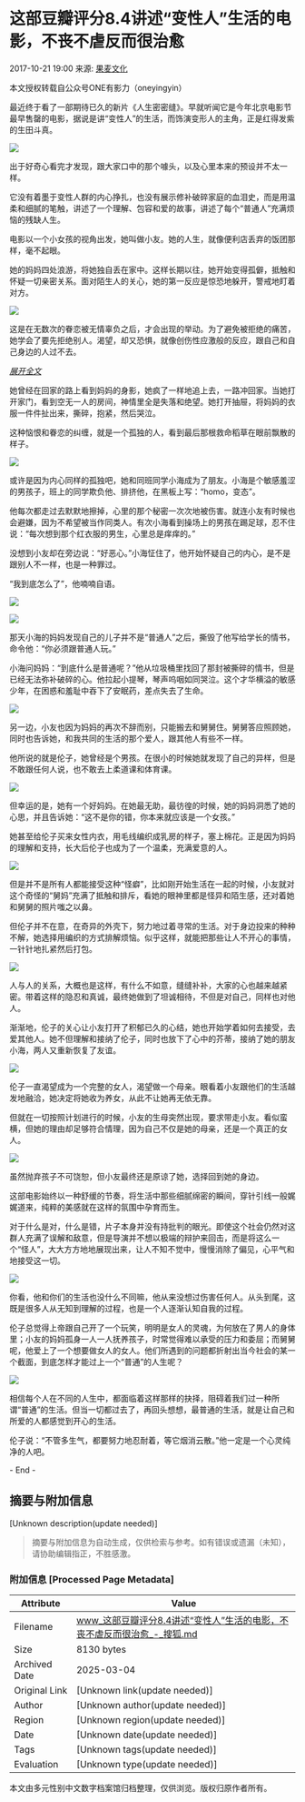 # 这部豆瓣评分8.4讲述“变性人”生活的电影，不丧不虐反而很治愈

2017-10-21 19:00 来源: [果麦文化](https://www.sohu.com/?spm=smpc.content-abroad.content.1.1737535073389xHaOyZe)

本文授权转载自公众号ONE有影力（oneyingyin）

最近终于看了一部期待已久的新片《人生密密缝》。早就听闻它是今年北京电影节最早售罄的电影，据说是讲“变性人”的生活，而饰演变形人的主角，正是红得发紫的生田斗真。

![](http://5b0988e595225.cdn.sohucs.com/images/20171021/471482e5a0a641edb254ee3446b32b85.jpeg)

出于好奇心看完才发现，跟大家口中的那个噱头，以及心里本来的预设并不太一样。

它没有着墨于变性人群的内心挣扎，也没有展示修补破碎家庭的血泪史，而是用温柔和细腻的笔触，讲述了一个理解、包容和爱的故事，讲述了每个“普通人”充满烦恼的残缺人生。

电影以一个小女孩的视角出发，她叫做小友。她的人生，就像便利店丢弃的饭团那样，毫不起眼。

她的妈妈四处浪游，将她独自丢在家中。这样长期以往，她开始变得孤僻，抵触和怀疑一切亲密关系。面对陌生人的关心，她的第一反应是惊恐地躲开，警戒地盯着对方。

![](http://5b0988e595225.cdn.sohucs.com/images/20171021/d4120bd8b4ee411ebaaac7237dbe6fd5.jpeg)

这是在无数次的眷恋被无情辜负之后，才会出现的举动。为了避免被拒绝的痛苦，她学会了要先拒绝别人。渴望，却又恐惧，就像创伤性应激般的反应，跟自己和自己身边的人过不去。

[_展开全文_](javascript:;)

她曾经在回家的路上看到妈妈的身影，她疯了一样地追上去，一路冲回家。当她打开家门，看到空无一人的房间，神情里全是失落和绝望。她打开抽屉，将妈妈的衣服一件件扯出来，撕碎，抱紧，然后哭泣。

这种恼恨和眷恋的纠缠，就是一个孤独的人，看到最后那根救命稻草在眼前飘散的样子。

![](http://5b0988e595225.cdn.sohucs.com/images/20171021/b90834c32aef42a2a4e2ccc5d1bd7f21.jpeg)

或许是因为内心同样的孤独吧，她和同班同学小海成为了朋友。小海是个敏感羞涩的男孩子，班上的同学欺负他、排挤他，在黑板上写：“homo，变态”。

他每次都走过去默默地擦掉，心里的那个秘密一次次地被伤害。就连小友有时候也会避嫌，因为不希望被当作同类人。有次小海看到操场上的男孩在踢足球，忍不住说：“每次想到那个红衣服的男生，心里总是痒痒的。”

没想到小友却在旁边说：“好恶心。”小海怔住了，他开始怀疑自己的内心，是不是跟别人不一样，也是一种罪过。

“我到底怎么了”，他喃喃自语。

![](http://5b0988e595225.cdn.sohucs.com/images/20171021/7fd312c3bd3148d4b7ed30cd5b4eeb9e.jpeg)

![](http://5b0988e595225.cdn.sohucs.com/images/20171021/ed6bf407190046fd9f7fef854c4474f7.jpeg)

那天小海的妈妈发现自己的儿子并不是“普通人”之后，撕毁了他写给学长的情书，命令他：“你必须跟普通人玩。”

小海问妈妈：“到底什么是普通呢？”他从垃圾桶里找回了那封被撕碎的情书，但是已经无法弥补破碎的心。他拉起小提琴，琴声呜咽如同哭泣。这个才华横溢的敏感少年，在困惑和羞耻中吞下了安眠药，差点失去了生命。

![](http://5b0988e595225.cdn.sohucs.com/images/20171021/8490e66a60c04ed5bd4ec2bf6c804d64.jpeg)

另一边，小友也因为妈妈的再次不辞而别，只能搬去和舅舅住。舅舅答应照顾她，同时也告诉她，和我共同的生活的那个爱人，跟其他人有些不一样。

他所说的就是伦子，她曾经是个男孩。在很小的时候她就发现了自己的异样，但是不敢跟任何人说，也不敢去上柔道课和体育课。

![](http://5b0988e595225.cdn.sohucs.com/images/20171021/85111b18c6e945599c810812c1927b77.jpeg)

但幸运的是，她有一个好妈妈。在她最无助，最彷徨的时候，她的妈妈洞悉了她的心思，并且告诉她：“这不是你的错，你本来就应该是一个女孩。”

她甚至给伦子买来女性内衣，用毛线编织成乳房的样子，塞上棉花。正是因为妈妈的理解和支持，长大后伦子也成为了一个温柔，充满爱意的人。

![](http://5b0988e595225.cdn.sohucs.com/images/20171021/012f3b58abec406c933300fb57aa6406.jpeg)

但是并不是所有人都能接受这种“怪癖”，比如刚开始生活在一起的时候，小友就对这个奇怪的“舅妈”充满了抵触和排斥，看她的眼神里都是怪异和陌生感，还对着她和舅舅的照片嗤之以鼻。

但伦子并不在意，在奇异的外壳下，努力地过着寻常的生活。对于身边投来的种种不解，她选择用编织的方式排解烦恼。似乎这样，就能把那些让人不开心的事情，一针针地扎紧然后打包。

![](http://5b0988e595225.cdn.sohucs.com/images/20171021/2dff25179cf34418958835aa5e6a92a5.jpeg)

人与人的关系，大概也是这样，有什么不如意，缝缝补补，大家的心也越来越紧密。带着这样的隐忍和真诚，最终她做到了坦诚相待，不但是对自己，同样也对他人。

渐渐地，伦子的关心让小友打开了积郁已久的心结，她也开始学着如何去接受，去爱其他人。她不但理解和接纳了伦子，同时也放下了心中的芥蒂，接纳了她的朋友小海，两人又重新恢复了友谊。

![](http://5b0988e595225.cdn.sohucs.com/images/20171021/e4fa1d8e18d94fbcab1ccfa386b8271f.jpeg)

伦子一直渴望成为一个完整的女人，渴望做一个母亲。眼看着小友跟他们的生活越发地融洽，她决定将她收为养女，从此不让她再无依无靠。

但就在一切按照计划进行的时候，小友的生母突然出现，要求带走小友。看似蛮横，但她的理由却足够符合情理，因为自己不仅是她的母亲，还是一个真正的女人。

![](http://5b0988e595225.cdn.sohucs.com/images/20171021/44ed57248e2f4e56b944f43e520d1b84.jpeg)

虽然抛弃孩子不可饶恕，但小友最终还是原谅了她，选择回到她的身边。

这部电影始终以一种舒缓的节奏，将生活中那些细腻绵密的瞬间，穿针引线一般娓娓道来，纯粹的美感就在这样的氛围中孕育而生。

对于什么是对，什么是错，片子本身并没有持批判的眼光。即使这个社会仍然对这群人充满了误解和敌意，但是导演并不想以极端的辩护来回击，而是将这么一个“怪人”，大大方方地地展现出来，让人不知不觉中，慢慢消除了偏见，心平气和地接受这一切。

![](http://5b0988e595225.cdn.sohucs.com/images/20171021/fa329f0443d54862aed469ba844a4fd8.jpeg)

你看，他和你们的生活也没什么不同嘛，他从来没想过伤害任何人。从头到尾，这既是很多人从无知到理解的过程，也是一个人逐渐认知自我的过程。

伦子总觉得上帝跟自己开了一个玩笑，明明是女人的灵魂，为何放在了男人的身体里；小友的妈妈孤身一人一人抚养孩子，时常觉得难以承受的压力和委屈；而舅舅呢，他爱上了一个想要做女人的女人。他们所遇到的问题都折射出当今社会的某一个截面，到底怎样才能过上一个“普通”的人生呢？

![](http://5b0988e595225.cdn.sohucs.com/images/20171021/7ab3cf143f7f4f398b606b32402090ba.jpeg)

相信每个人在不同的人生中，都面临着这样那样的抉择，阻碍着我们过一种所谓“普通”的生活。但当一切都过去了，再回头想想，最普通的生活，就是让自己和所爱的人都感觉到开心的生活。

伦子说：“不管多生气，都要努力地忍耐着，等它烟消云散。”他一定是一个心灵纯净的人吧。

\- End -
<!-- tcd_original_link https://www.sohu.com/a/199367696_212874 -->


## 摘要与附加信息

<!-- tcd_abstract -->
[Unknown description(update needed)]
<!-- tcd_abstract_end -->

> 摘要与附加信息为自动生成，仅供检索与参考。如有错误或遗漏（未知），请协助编辑指正，不胜感激。

### 附加信息 [Processed Page Metadata]

| Attribute       | Value                                  |
|-----------------|----------------------------------------|
| Filename        | www_这部豆瓣评分8.4讲述“变性人”生活的电影，不丧不虐反而很治愈_-_搜狐.md                             |
| Size            | 8130 bytes                           |
| Archived Date   | 2025-03-04                             |
| Original Link   | [Unknown link(update needed)]                       |
| Author          | [Unknown author(update needed)]                               |
| Region          | [Unknown region(update needed)]                               |
| Date            | [Unknown date(update needed)]                                 |
| Tags            | [Unknown tags(update needed)]                                 |
| Evaluation            | [Unknown type(update needed)]                                 |
<!-- tcd_table_end -->

本文由多元性别中文数字档案馆归档整理，仅供浏览。版权归原作者所有。
